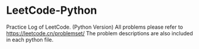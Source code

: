 # LeetCode-Python
Practice Log of LeetCode. (Python Version)
All problems please refer to https://leetcode.cn/problemset/
The problem descriptions are also included in each python file.